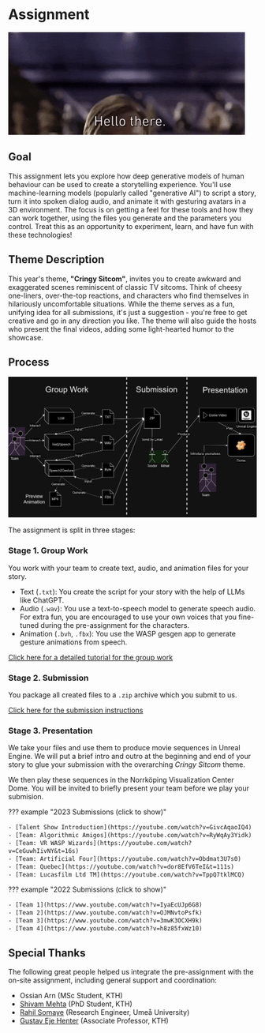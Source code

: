 # Assignment

![](./assets/gifs/hello-there.gif)

## Goal

This assignment lets you explore how deep generative models of human behaviour can be used to create a storytelling experience. You'll use machine-learning models (popularly called "generative AI") to script a story, turn it into spoken dialog audio, and animate it with gesturing avatars in a 3D environment. The focus is on getting a feel for these tools and how they can work together, using the files you generate and the parameters you control. Treat this as an opportunity to experiment, learn, and have fun with these technologies!

## Theme Description

This year's theme, **"Cringy Sitcom"**, invites you to create awkward and exaggerated scenes reminiscent of classic TV sitcoms. Think of cheesy one-liners, over-the-top reactions, and characters who find themselves in hilariously uncomfortable situations. While the theme serves as a fun, unifying idea for all submissions, it's just a suggestion - you're free to get creative and go in any direction you like. The theme will also guide the hosts who present the final videos, adding some light-hearted humor to the showcase.

## Process

![](./assets/images/procedure_diagram.png)

The assignment is split in three stages:

### Stage 1. Group Work

You work with your team to create text, audio, and animation files for your story.

- Text (`.txt`): You create the script for your story with the help of LLMs like ChatGPT.
- Audio (`.wav`): You use a text-to-speech model to generate speech audio. For extra fun, you are encouraged to use your own voices that you fine-tuned during the pre-assignment for the characters.
- Animation (`.bvh`, `.fbx`): You use the WASP gesgen app to generate gesture animations from speech.

[Click here for a detailed tutorial for the group work](./tutorial.md)

### Stage 2. Submission

You package all created files to a `.zip` archive which you submit to us.

[Click here for the submission instructions](./submission.md)

### Stage 3. Presentation

We take your files and use them to produce movie sequences in Unreal Engine. We will put a brief intro and outro at the beginning and end of your story to glue your submission with the overarching *Cringy Sitcom* theme.

We then play these sequences in the Norrköping Visualization Center Dome. You will be invited to briefly present your team before we play your submision.

??? example "2023 Submissions (click to show)"
    
    - [Talent Show Introduction](https://youtube.com/watch?v=GivcAqaoIQ4)
    - [Team: Algorithmic Amigos](https://youtube.com/watch?v=RyWqAy3Yidk)
    - [Team: VR WASP Wizards](https://youtube.com/watch?v=CeGuwhIivNY&t=16s)
    - [Team: Artificial Four](https://youtube.com/watch?v=Obdmat3U7s0)
    - [Team: Quebec](https://youtube.com/watch?v=dor8EfV6TeI&t=111s)
    - [Team: Lucasfilm Ltd TM](https://youtube.com/watch?v=TppQ7tklMCQ)

??? example "2022 Submissions (click to show)"
    
    - [Team 1](https://www.youtube.com/watch?v=IyaEcUJp6G8)
    - [Team 2](https://www.youtube.com/watch?v=OJMNvtoPsfk)
    - [Team 3](https://www.youtube.com/watch?v=3mwK3OCXH9k)
    - [Team 4](https://www.youtube.com/watch?v=h8z85fxWz10)

## Special Thanks

The following great people helped us integrate the pre-assignment with the on-site assignment, including general support and coordination:

- Ossian Arn (MSc Student, KTH)
- [Shivam Mehta](https://www.kth.se/profile/smehta) (PhD Student, KTH)
- [Rahil Somaye](https://www.umu.se/en/staff/somayeh-jafari/) (Research Engineer, Umeå University)
- [Gustav Eje Henter](https://www.kth.se/profile/ghe) (Associate Professor, KTH)
